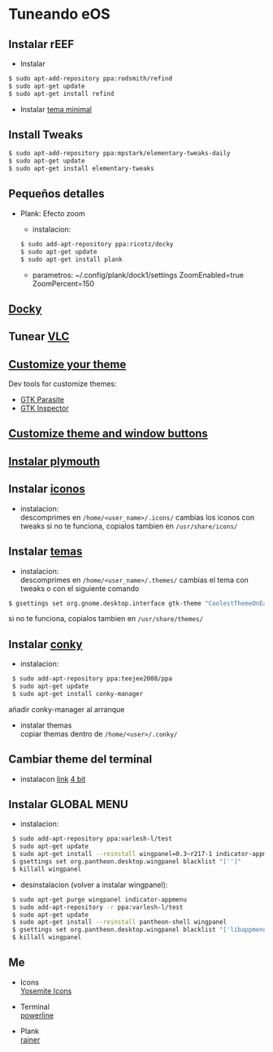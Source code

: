 # Tuneando eOS

## Instalar rEEF

 * Instalar 

```sh
$ sudo apt-add-repository ppa:rodsmith/refind
$ sudo apt-get update
$ sudo apt-get install refind
```

 * Instalar [tema minimal](http://evanpurkhiser.com/rEFInd-minimal/)
 

## Install Tweaks

```sh
$ sudo apt-add-repository ppa:mpstark/elementary-tweaks-daily
$ sudo apt-get update
$ sudo apt-get install elementary-tweaks
```

## Pequeños detalles

- Plank: Efecto zoom

  * instalacion:
  ```sh
  $ sudo add-apt-repository ppa:ricotz/docky
  $ sudo apt-get update
  $ sudo apt-get install plank
  ```
  * parametros:
  ~/.config/plank/dock1/settings
  ZoomEnabled=true
  ZoomPercent=150

## [Docky](https://twobytech.wordpress.com/2016/01/15/instala-y-personaliza-docky-el-dock-que-el-dinero-no-puede-comprar/) 

## Tunear [VLC](https://twobytech.wordpress.com/2016/01/09/dos-hermosos-skins-para-vlc-player/)

## [Customize your theme](http://eos-snippets.blogspot.pe/2014/12/fix-toolbar-synaptic-in-freya.html)
Dev tools for customize themes:
* [GTK Parasite](https://github.com/chipx86/gtkparasite)
* [GTK Inspector](http://askubuntu.com/questions/597259/how-do-i-open-gtk-inspector)

## [Customize theme and window buttons](http://srv12.cpanelhost.cl/~cl119365/eos/ )

## [Instalar plymouth](http://mhsnotes.blogspot.co.id/2016/02/install-custom-plymouth-on-elementary_3.html)

## Instalar [iconos](http://gnome-look.org/)

  * instalacion:  
  descomprimes en `/home/<user_name>/.icons/`
  cambias los iconos con tweaks
  si no te funciona, copialos tambien en `/usr/share/icons/`

## Instalar [temas](http://gnome-look.org/)

  * instalacion:  
  descomprimes en `/home/<user_name>/.themes/`
  cambias el tema con tweaks o con el siguiente comando
 ```sh
 $ gsettings set org.gnome.desktop.interface gtk-theme "CoolestThemeOnEarth"
 ```
  si no te funciona, copialos tambien en `/usr/share/themes/`

## Instalar [conky](http://elementaryos.stackexchange.com/questions/222/how-install-conky-manager-on-freya)

  * instalacion:  
  ```sh
   $ sudo add-apt-repository ppa:teejee2008/ppa                   
   $ sudo apt-get update                    
   $ sudo apt-get install conky-manager                                      
  ```
  añadir conky-manager al arranque
  
  * instalar themas                                  
  copiar themas dentro de `/home/<user>/.conky/`

## Cambiar theme del terminal
  * instalacon
   [link](http://mayccoll.github.io/Gogh/)
   [4 bit](http://ciembor.github.io/4bit/)


## Instalar GLOBAL MENU

  * instalacion:  
  ```sh
   $ sudo add-apt-repository ppa:varlesh-l/test
   $ sudo apt-get update
   $ sudo apt-get install --reinstall wingpanel=0.3~r217-1 indicator-appmenu
   $ gsettings set org.pantheon.desktop.wingpanel blacklist "['']"
   $ killall wingpanel                                    
  ```
  * desinstalacion (volver a instalar wingpanel):  
  ```sh
   $ sudo apt-get purge wingpanel indicator-appmenu
   $ sudo add-apt-repository -r ppa:varlesh-l/test
   $ sudo apt-get update
   $ sudo apt-get install --reinstall pantheon-shell wingpanel
   $ gsettings set org.pantheon.desktop.wingpanel blacklist "['libappmenu.so']"
   $ killall wingpanel                          
  ```

## Me

* Icons             
 [Yosemite Icons](http://zacpier.deviantart.com/art/Yosemite-Icons-for-Linux-494175906)

* Terminal                  
 [powerline](http://www.tecmint.com/powerline-adds-powerful-statuslines-and-prompts-to-vim-and-bash/) 

* Plank                
  [rainer](https://burguerblog.wordpress.com/2015/11/16/como-personalizar-plank-en-elementary-os-freya/)



